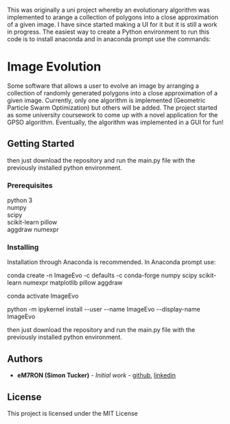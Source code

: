 This was originally a uni project whereby an evolutionary algorithm was implemented to arange a collection of polygons into a close approximation of a given image. I have since started making a UI for it but it is still a work in progress. The easiest way to create a Python environment to run this code is to install anaconda and in anaconda prompt use the commands:

# Image Evolution

Some software that allows a user to evolve an image by arranging a collection of randomly generated polygons into a close approximation of a given image. Currently, only one algorithm is implemented (Geometric Particle Swarm Optimization) but others will be added. The project started as some university coursework to come up with a novel application for the GPSO algorithm. Eventually, the algorithm was implemented in a GUI for fun!

## Getting Started

then just download the repository and run the main.py file with the previously installed python environment.

### Prerequisites

python 3  
numpy  
scipy  
scikit-learn
pillow  
aggdraw 
numexpr  

### Installing

Installation through Anaconda is recommended. In Anaconda prompt use:

conda create -n ImageEvo -c defaults -c conda-forge numpy scipy scikit-learn numexpr matplotlib pillow aggdraw

conda activate ImageEvo

python -m ipykernel install --user --name ImageEvo --display-name ImageEvo

then just download the repository and run the main.py file with the previously installed python environment.

## Authors

* **eM7RON (Simon Tucker)** - *Initial work* - [github](https://github.com/eM7RON), [linkedin](https://www.linkedin.com/in/simon-tucker-21838372/)

## License

This project is licensed under the MIT License

